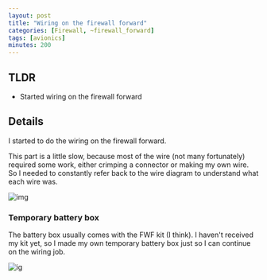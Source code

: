 ```yaml
---
layout: post
title: "Wiring on the firewall forward"
categories: [Firewall, ~firewall_forward]
tags: [avionics]
minutes: 200
---
```


## TLDR

- Started wiring on the firewall forward

## Details

I started to do the wiring on the firewall forward.

This part is a little slow, because most of the wire (not many fortunately) required some work, either crimping a connector or making my own wire. So I needed to constantly refer back to the wire diagram to understand what each wire was.

![img](https://lh3.googleusercontent.com/pw/AP1GczN6NK5WGMwbkR5bj--KGEZ9IjANuS9XqDMdyXEtB4YuZ4zahGY6P0-wFPBDbp1k2UKkO-lKajmQbracz6nXMLFhKZPSoB2ejcBmplrP5DKh7yeB0mM97EEoo6cxT1-5edZzzjdgFesKeyJc7ostFfJSMw=w2210-h1664-s-no-gm?authuser=0)

### Temporary battery box

The battery box usually comes with the FWF kit (I think). I haven't received my kit yet, so I made my own temporary battery box just so I can continue on the wiring job.

![ig](https://lh3.googleusercontent.com/pw/AP1GczM0R0mdj_VHAleEOgqWQSQZdNfwNVPfz1osc8DmxzF07esLqGsu9B5w3bRUmSvNd_Ew7-0a1CrpxEy5V_1rvWT7KIgPk6f63_Ux5lzDmc0K67ksFRynPH-M5GvHRiqMlvW2hgpBRFIQlF5ewm5Gd0EF3w=w4080-h3072-s-no-gm?authuser=0)
